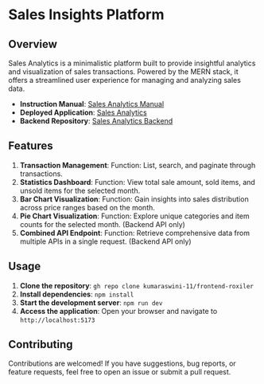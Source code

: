 # Sales Insights Platform

<!-- ![Sales Insights Platform Logo](link/to/logo.png) -->

## Overview

Sales Analytics is a minimalistic platform built to provide insightful analytics and visualization of sales transactions. Powered by the MERN stack, it offers a streamlined user experience for managing and analyzing sales data.

- **Instruction Manual**: [Sales Analytics Manual](https://drive.google.com/file/d/1EWIwgu3PktuSixKcturVMF3Wi-T_j7ou/view?pli=1)
- **Deployed Application**: [Sales Analytics](https://frontend-roxiler-weld.vercel.app/)
- **Backend Repository**: [Sales Analytics Backend](https://github.com/kumaraswini-11/backend-roxiler)

## Features

1. **Transaction Management**: Function: List, search, and paginate through transactions.
2. **Statistics Dashboard**: Function: View total sale amount, sold items, and unsold items for the selected month.
3. **Bar Chart Visualization**: Function: Gain insights into sales distribution across price ranges based on the month.
4. **Pie Chart Visualization**: Function: Explore unique categories and item counts for the selected month. (Backend API only)
5. **Combined API Endpoint**: Function: Retrieve comprehensive data from multiple APIs in a single request. (Backend API only)

## Usage

1. **Clone the repository**: `gh repo clone kumaraswini-11/frontend-roxiler`
2. **Install dependencies**: `npm install`
3. **Start the development server**: `npm run dev`
4. **Access the application**: Open your browser and navigate to `http://localhost:5173`

## Contributing

Contributions are welcomed! If you have suggestions, bug reports, or feature requests, feel free to open an issue or submit a pull request.
